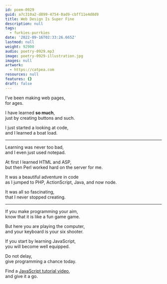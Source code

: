 ```yaml
---
id: poem-0929
guid: a7c310a2-d899-4754-8ad9-cbff11e4d8d9
title: Web Design Is Super Fine
description: null
tags:
  - furkies-purrkies
date: '2022-09-16T02:33:26.665Z'
lastmod: null
weight: 92900
audio: poetry-0929.mp3
image: poetry-0929-illustration.jpg
images: null
artwork:
  - https://catpea.com
resources: null
features: {}
draft: false
---
```


I’ve been making web pages,\
for ages.

I have learned **so much**,\
just by creating buttons and such.

I just started a looking at code,\
and I learned a boat load.

---

Learning was never too bad,\
and I even just used notepad.

At first I learned HTML and ASP,\
but then Perl worked hard on the server for me.

It was a beautiful adventure in code\
as I jumped to PHP, ActionScript, Java, and now node.

It was all so fascinating,\
that I never stopped creating.

---

If you make programming your aim,\
know that it is like a fun game game.

But here you are playing the computer,\
and your keyboard is your six shooter.

If you start by learning JavaScript,\
you will become well equipped.

Do not delay,\
give programming a chance today.

Find a [JavaScript tutorial video](https://www.youtube.com/results?search_query=JavaScript+node+tutorial),\
and give it a go.

